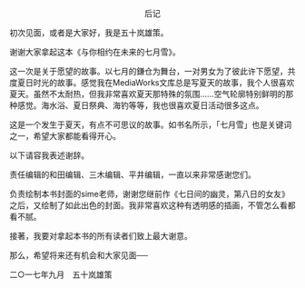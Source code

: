 <p align="center">后记</p>

初次见面，或者是大家好，我是五十岚雄策。

谢谢大家拿起这本《与你相约在未来的七月雪》。

这一次是关于愿望的故事。以七月的鎌仓为舞台，一对男女为了彼此许下愿望，共度夏日时光的故事。感觉我在MediaWorks文库总是写夏天的故事，我个人很喜欢夏天。虽然不太耐热，但我非常喜欢夏天那特殊的氛围……空气轮廓特别鲜明的那种感觉。海水浴、夏日祭典、海钓等等，我也很喜欢夏日活动很多这点。

这是一个发生于夏天，有点不可思议的故事。如书名所示，「七月雪」也是关键词之一，希望大家都能看得开心。

以下请容我表述谢辞。

责任编辑的和田编辑、三木编辑、平井编辑，一直以来非常感谢您们。

负责绘制本书封面的sime老师，谢谢您继前作《七日间的幽灵，第八日的女友》之后，又绘制了如此出色的封面。我非常喜欢这种有透明感的插画，不管怎么看都看不腻。

接著，我要对拿起本书的所有读者们致上最大谢意。

那么，希望将来还有机会和大家见面──

二○一七年九月　五十岚雄策

